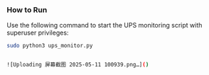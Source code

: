 ###  How to Run

Use the following command to start the UPS monitoring script with superuser privileges:

```bash
sudo python3 ups_monitor.py


![Uploading 屏幕截图 2025-05-11 100939.png…]()
